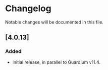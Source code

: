 
# Changelog
Notable changes will be documented in this file.

 

## [4.0.13]

### Added
- Initial release, in parallel to Guardium v11.4.
